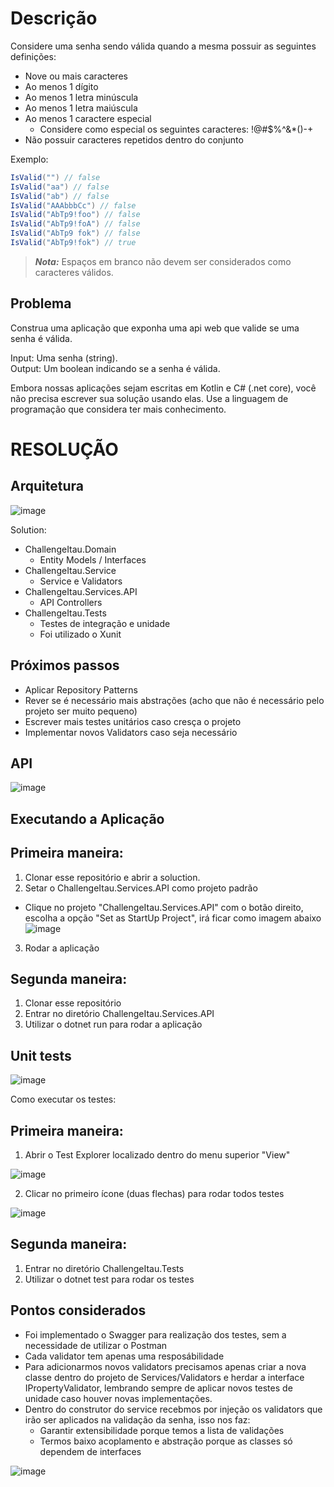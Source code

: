 # Descrição

Considere uma senha sendo válida quando a mesma possuir as seguintes definições:

- Nove ou mais caracteres
- Ao menos 1 dígito
- Ao menos 1 letra minúscula
- Ao menos 1 letra maiúscula
- Ao menos 1 caractere especial
  - Considere como especial os seguintes caracteres: !@#$%^&*()-+
- Não possuir caracteres repetidos dentro do conjunto

Exemplo:  

```c#
IsValid("") // false  
IsValid("aa") // false  
IsValid("ab") // false  
IsValid("AAAbbbCc") // false  
IsValid("AbTp9!foo") // false  
IsValid("AbTp9!foA") // false
IsValid("AbTp9 fok") // false
IsValid("AbTp9!fok") // true
```

> **_Nota:_**  Espaços em branco não devem ser considerados como caracteres válidos.

## Problema

Construa uma aplicação que exponha uma api web que valide se uma senha é válida.

Input: Uma senha (string).  
Output: Um boolean indicando se a senha é válida.

Embora nossas aplicações sejam escritas em Kotlin e C# (.net core), você não precisa escrever sua solução usando elas. Use a linguagem de programação que considera ter mais conhecimento.

# RESOLUÇÃO

## Arquitetura

![image](https://user-images.githubusercontent.com/1659676/120355456-b24cc700-c2d9-11eb-820c-7a039a06ce91.png)

Solution: 
  - ChallengeItau.Domain
      - Entity Models / Interfaces
  - ChallengeItau.Service
      - Service e Validators
  - ChallengeItau.Services.API
      - API Controllers
  - ChallengeItau.Tests
      - Testes de integração e unidade
      - Foi utilizado o Xunit

## Próximos passos

- Aplicar Repository Patterns
- Rever se é necessário mais abstrações (acho que não é necessário pelo projeto ser muito pequeno)
- Escrever mais testes unitários caso cresça o projeto
- Implementar novos Validators caso seja necessário

## API

![image](https://user-images.githubusercontent.com/1659676/120355683-db6d5780-c2d9-11eb-95d0-6fcc13782c3c.png)

## Executando a Aplicação

## Primeira maneira:

1. Clonar esse repositório e abrir a soluction.
2. Setar o ChallengeItau.Services.API como projeto padrão
  - Clique no projeto "ChallengeItau.Services.API" com o botão direito, escolha a opção "Set as StartUp Project", irá ficar como imagem abaixo
  ![image](https://user-images.githubusercontent.com/1659676/120355963-30a96900-c2da-11eb-9c22-567d0d99524c.png)
3. Rodar a aplicação

## Segunda maneira:

1. Clonar esse repositório
2. Entrar no diretório ChallengeItau.Services.API
3. Utilizar o dotnet run para rodar a aplicação

## Unit tests

![image](https://user-images.githubusercontent.com/1659676/120356349-a1508580-c2da-11eb-975a-546015a4d92e.png)

Como executar os testes:

## Primeira maneira:

1. Abrir o Test Explorer localizado dentro do menu superior "View"

![image](https://user-images.githubusercontent.com/1659676/120356799-1b810a00-c2db-11eb-9913-5f7219d2a299.png)

2. Clicar no primeiro ícone (duas flechas) para rodar todos testes

![image](https://user-images.githubusercontent.com/1659676/120356913-3a7f9c00-c2db-11eb-92b0-8ba893bd5f30.png)

## Segunda maneira:

1. Entrar no diretório ChallengeItau.Tests
2. Utilizar o dotnet test para rodar os testes

## Pontos considerados

- Foi implementado o Swagger para realização dos testes, sem a necessidade de utilizar o Postman
- Cada validator tem apenas uma resposábilidade
- Para adicionarmos novos validators precisamos apenas criar a nova classe dentro do projeto de Services/Validators e herdar a interface IPropertyValidator, lembrando sempre de aplicar novos testes de unidade caso houver novas implementações.
- Dentro do construtor do service recebmos por injeção os validators que irão ser aplicados na validação da senha, isso nos faz:
    - Garantir extensibilidade porque temos a lista de validações
    - Termos baixo acoplamento e abstração porque as classes só dependem de interfaces
    
![image](https://user-images.githubusercontent.com/1659676/120357633-0a84c880-c2dc-11eb-8fb8-b51a0b45b069.png)




